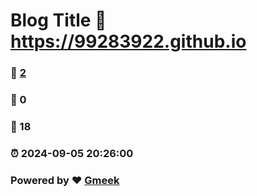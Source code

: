 # Blog Title :link: https://99283922.github.io 
### :page_facing_up: [2](https://99283922.github.io/tag.html) 
### :speech_balloon: 0 
### :hibiscus: 18 
### :alarm_clock: 2024-09-05 20:26:00 
### Powered by :heart: [Gmeek](https://github.com/Meekdai/Gmeek)

